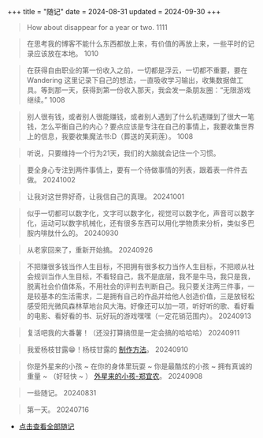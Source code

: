 +++
title = "随记"
date = 2024-08-31
updated = 2024-09-30
+++

> How about disappear for a year or two.    1111

> 在思考我的博客不能什么东西都放上来，有价值的再放上来，一些平时的记录应该放在本地。  1010

> 在获得自由职业的第一份收入之前，一切都是浮云，一切都不重要，要在 Wandering 这里记录下自己的想法，一直吸收学习输出，收集数据做工具。等到那一天，获得到第一份收入那天，我会发一条朋友圈：“无限游戏继续。”  1008

> 别人很有钱，或者别人很能赚钱，或者别人遇到了什么机遇赚到了很大一笔钱，怎么平衡自己的内心？要点应该是专注在自己的事情上，我要收集世界上的信息，我要收集魔法书:D（葬送的芙莉莲）。    1008

> 听说，只要维持一个行为21天，我们的大脑就会记住一个习惯。

> 要全身心专注到两件事情上，要有一个待做事情的列表，跟着表一件件去做。  20241002

> 让我对这世界好奇，让我信自己的真理。  20241001

> 似乎一切都可以数字化，文字可以数字化，视觉可以数字化，声音可以数字化，运动可以数字机械化，还有很多东西可以用化学物质来分析，类似多巴胺内啡肽什么的。  20240930

> 从老家回来了，重新开始搞。    20240926

> 不把赚很多钱当作人生目标，不把拥有很多权力当作人生目标，不把顺从社会规训当作人生目标，不看轻自己，我不是底层，我不是牛马，我只是我，脱离社会价值体系，不用社会的评判去判断自己。我只要关注两三件事，一是较基本的生活需求，二是拥有自己的作品并给他人创造价值，三是放轻松感受阳光微风森林草地台风大海。好像还可以加一项，听好听的歌、看好看的电影、看好看的书、玩好玩的游戏嘿嘿（一定花销范围内）。  20240913

> 复活吧我的大番薯！（还没打算搞但是一定会搞的哈哈哈）  20240911

> 我爱杨枝甘露😁！杨枝甘露的 [制作方法](/resource/yangzhiganlu)。 20240910

> 你是外星来的小孩 ~ 在你的身体里玩耍 ~ 你是最酷炫的小孩 ~ 拥有真诚的重量 ~ （好轻快 ~ ） 
> <a href = "https://music.163.com/song?id=341952&uct2=U2FsdGVkX18JZjsPplSz10NJXq89j+13ZWNGrPn4v7U=" target="_blank">外星来的小孩-郑宜农</a>。    20240908

> 一些随记。    20240831

> 第一天。    20240716

- [点击查看全部随记](/archives/archives-all/)